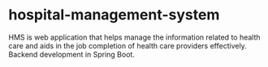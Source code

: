 # hospital-management-system
 HMS is web application that helps manage the information related to health care and aids in the job completion of health care providers effectively. Backend development in Spring Boot.
